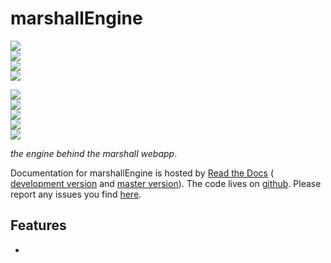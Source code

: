 # marshallEngine

<!-- INFO BADGES -->  

[![](https://img.shields.io/pypi/pyversions/marshallEngine)](https://pypi.org/project/marshallEngine/)  
[![](https://img.shields.io/pypi/v/marshallEngine)](https://pypi.org/project/marshallEngine/)  
[![](https://img.shields.io/github/license/thespacedoctor/marshallEngine)](https://github.com/thespacedoctor/marshallEngine)  
[![](https://img.shields.io/pypi/dm/marshallEngine)](https://pypi.org/project/marshallEngine/)  

<!-- STATUS BADGES -->  

[![](http://167.99.90.204:8080/buildStatus/icon?job=marshallEngine%2Fmaster&subject=build%20master)](http://167.99.90.204:8080/blue/organizations/jenkins/marshallEngine/activity?branch=master)  
[![](http://167.99.90.204:8080/buildStatus/icon?job=marshallEngine%2Fdevelop&subject=build%20dev)](http://167.99.90.204:8080/blue/organizations/jenkins/marshallEngine/activity?branch=develop)  
[![](https://cdn.jsdelivr.net/gh/thespacedoctor/marshallEngine@master/coverage.svg)](https://raw.githack.com/thespacedoctor/marshallEngine/master/htmlcov/index.html)  
[![](https://readthedocs.org/projects/marshallEngine/badge/?version=master)](https://marshallEngine.readthedocs.io/en/master/)  
[![](https://img.shields.io/github/issues/thespacedoctor/marshallEngine/type:%20bug?label=bug%20issues)](https://github.com/thespacedoctor/marshallEngine/issues?q=is%3Aissue+is%3Aopen+label%3A%22type%3A+bug%22+)  

*the engine behind the marshall webapp*.

Documentation for marshallEngine is hosted by [Read the Docs](https://marshallEngine.readthedocs.io/en/master/) (
[development version](https://marshallEngine.readthedocs.io/en/develop/) and [master version](https://marshallEngine.readthedocs.io/en/master/)). The code lives on [github](https://github.com/thespacedoctor/marshallEngine). Please report any issues you find [here](https://github.com/thespacedoctor/marshallEngine/issues).

## Features

* 



